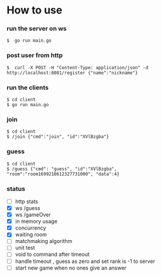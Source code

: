 #  How to use

### run the server on ws
```shell
$  go run main.go
```

### post user from http
```shell
$  curl -X POST -H "Content-Type: application/json" -d http://localhost:8081/register {"name":"nickname"}
```

### run the clients
```shell
$ cd client
$ go run main.go
```

### join
```shell
$ cd client
$ /join {"cmd":"join", "id":"XVlBzgba"}
```

### guess
```shell
$ cd client
$ /guess {"cmd": "guess", "id":"XVlBzgba", "room":"room1699210612327731000", "data":4}
```


### status

- [ ] http stats
- [x] ws /guess
- [x] ws /gameOver
- [x] in memory usage
- [x] concurrency 
- [x] waiting room
- [ ] matchmaking algorithm
- [ ] unit test
- [ ] void to command after timeout
- [ ] handle timeout , guess as zero and set rank is -1 to server
- [ ] start new game when no ones give an answer 
